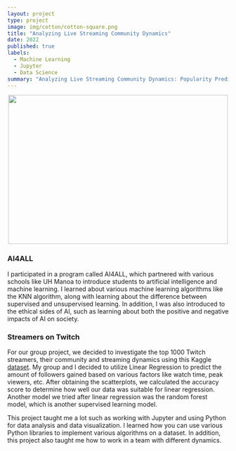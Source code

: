 ```yaml
---
layout: project
type: project
image: img/cotton/cotton-square.png
title: "Analyzing Live Streaming Community Dynamics"
date: 2022
published: true
labels:
  - Machine Learning
  - Jupyter
  - Data Science
summary: "Analyzing Live Streaming Community Dynamics: Popularity Prediction"
---
```


<p align="center">
<img src="https://blog.twitch.tv/assets/uploads/generic-email-header-1.jpg" width="500" height="340">
</p>

### AI4ALL 
I participated in a program called AI4ALL, which partnered with various schools like UH Manoa to introduce students to artificial intelligence and machine learning. I learned about various machine learning algorithms like the KNN algorithm, along with learning about the difference between supervised and unsupervised learning. In addition, I was also introduced to the ethical sides of AI, such as learning about both the positive and negative impacts of AI on society. 

### Streamers on Twitch 
For our group project, we decided to investigate the top 1000 Twitch streamers, their community and streaming dynamics using this Kaggle [dataset](https://www.kaggle.com/datasets/aayushmishra1512/twitchdata). My group and I decided to utilize Linear Regression to predict the amount of followers gained based on various factors like watch time, peak viewers, etc. After obtaining the scatterplots, we calculated the accuracy score to determine how well our data was suitable for linear regression. Another model we tried after linear regression was the random forest model, which is another supervised learning model. 

This project taught me a lot such as working with Jupyter and using Python for data analysis and data visualization. I learned how you can use various Python libraries to implement various algorithms on a dataset. In addition, this project also taught me how to work in a team with different dynamics. 
